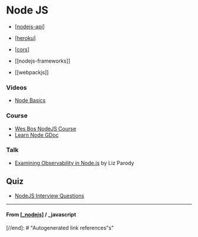 # Node JS

- [[nodejs-api]]
- [[heroku]]
- [[cors]]

- [[nodejs-frameworks]]
- [[webpackjs]]

### Videos

- [Node Basics](https://fireship.io/courses/javascript/node-basics/)

### Course

- [Wes Bos NodeJS Course](https://learnnode.com/)
- [Learn Node GDoc](https://docs.google.com/document/d/10xdotsPGpJrW0WXViCvcwtUB25ET2e0EncyGBQqzfIs/edit?usp=sharing)

### Talk

- [Examining Observability in Node.js](https://platform.ui.dev/courses/1024308/lectures/25086209) by Liz Parody

## Quiz

- [NodeJS Interview Questions](https://www.testdome.com/d/javascript-interview-questions/2)

---

#### **From** [[_nodejs]] / \_javascript

[//begin]: # "Autogenerated link references for markdown compatibility"
[nodejs-api]: nodejs-api "Node JS API"
[heroku]: ../../platform-service/heroku "Heroku"
[cors]: cors "CORS"
[_nodejs]: _nodejs "Node JS"
[//end]: # "Autogenerated link references"s"

